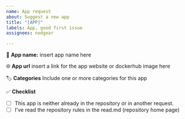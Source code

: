 ```yaml
---
name: App request
about: Suggest a new app
title: "[APP]"
labels: App, good first issue
assignees: nodgear

---
```


🚀 **App name:**
insert app name here

🌐 **App url**
insert a link for the app website or dockerhub image here

🏷️ **Categories**
Include one or more categories for this app

✅ **Checklist**
- [ ] This app is neither already in the repository or in another request.
- [ ] I've read the repository rules in the read.md (repository home page)
